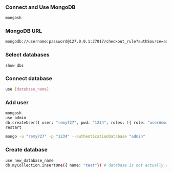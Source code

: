 ### Connect and Use MongoDB
```bash
mongosh
```

### MongoDB URL
```bash
mongodb://username:password@127.0.0.1:27017/checkout_rule?authSource=admin
```

### Select databases
```bash
show dbs
```

### Connect database
```bash
use [database_name]
```

### Add user
```bash
mongosh
use admin
db.createUser({ user: "remy727", pwd: "1234", roles: [{ role: "userAdminAnyDatabase", db: "admin" }] })
restart

mongo -u "remy727" -p "1234" --authenticationDatabase "admin"
```

### Create database
```bash
use new_database_name
db.myCollection.insertOne({ name: "test"}) # database is not actually created until it gets content!
```
